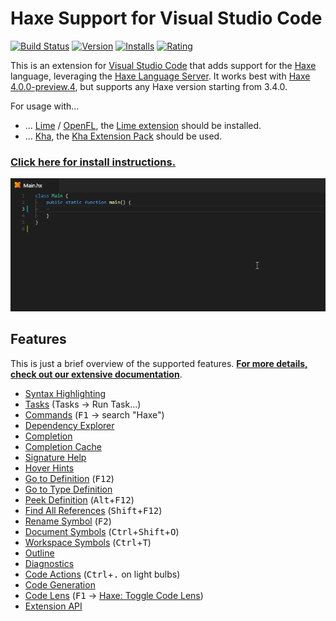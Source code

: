 # Haxe Support for Visual Studio Code

[![Build Status](https://travis-ci.org/vshaxe/vshaxe.svg?branch=master)](https://travis-ci.org/vshaxe/vshaxe) [![Version](https://vsmarketplacebadge.apphb.com/version-short/nadako.vshaxe.svg)](https://marketplace.visualstudio.com/items?itemName=nadako.vshaxe) [![Installs](https://vsmarketplacebadge.apphb.com/installs-short/nadako.vshaxe.svg)](https://marketplace.visualstudio.com/items?itemName=nadako.vshaxe) [![Rating](https://vsmarketplacebadge.apphb.com/rating-short/nadako.vshaxe.svg)](https://marketplace.visualstudio.com/items?itemName=nadako.vshaxe)

This is an extension for [Visual Studio Code](https://code.visualstudio.com) that adds support for the [Haxe](http://haxe.org/) language,
leveraging the [Haxe Language Server](https://github.com/vshaxe/haxe-languageserver). It works best with [Haxe 4.0.0-preview.4](https://haxe.org/download/version/4.0.0-preview.4/), but supports any Haxe version starting from 3.4.0.

For usage with...
- ... [Lime](http://lime.software/) / [OpenFL](http://www.openfl.org/), the [Lime extension](https://marketplace.visualstudio.com/items?itemName=openfl.lime-vscode-extension) should be installed.
- ... [Kha](http://kha.tech/), the [Kha Extension Pack](https://marketplace.visualstudio.com/items?itemName=kodetech.kha-extension-pack) should be used.

### [**Click here for install instructions.**](https://github.com/vshaxe/vshaxe/wiki/Installation)

![demo](images/demo2.gif)

## Features

This is just a brief overview of the supported features. [**For more details, check out our extensive documentation**](https://github.com/vshaxe/vshaxe/wiki).

- [Syntax Highlighting](https://github.com/vshaxe/haxe-TmLanguage)
- [Tasks](https://github.com/vshaxe/vshaxe/wiki/Tasks) (Tasks -> Run Task...)
- [Commands](https://github.com/vshaxe/vshaxe/wiki/Commands) (<kbd>F1</kbd> -> search "Haxe")
- [Dependency Explorer](https://github.com/vshaxe/vshaxe/wiki/Dependency-Explorer)
- [Completion](https://github.com/vshaxe/vshaxe/wiki/Completion)
- [Completion Cache](https://github.com/vshaxe/vshaxe/wiki/Completion-Cache)
- [Signature Help](https://github.com/vshaxe/vshaxe/wiki/Signature-Help)
- [Hover Hints](https://github.com/vshaxe/vshaxe/wiki/Hover-Hints)
- [Go to Definition](https://github.com/vshaxe/vshaxe/wiki/Go-to-Definition) (<kbd>F12</kbd>)
- [Go to Type Definition](https://github.com/vshaxe/vshaxe/wiki/Go-to-Type-Definition)
- [Peek Definition](https://github.com/vshaxe/vshaxe/wiki/Peek-Definition) (<kbd>Alt</kbd>+<kbd>F12</kbd>)
- [Find All References](https://github.com/vshaxe/vshaxe/wiki/Find-All-References) (<kbd>Shift</kbd>+<kbd>F12</kbd>)
- [Rename Symbol](https://github.com/vshaxe/vshaxe/wiki/Rename-Symbol) (<kbd>F2</kbd>)
- [Document Symbols](https://github.com/vshaxe/vshaxe/wiki/Document-Symbols) (<kbd>Ctrl</kbd>+<kbd>Shift</kbd>+<kbd>O</kbd>)
- [Workspace Symbols](https://github.com/vshaxe/vshaxe/wiki/Workspace-Symbols) (<kbd>Ctrl</kbd>+<kbd>T</kbd>)
- [Outline](https://github.com/vshaxe/vshaxe/wiki/Outline)
- [Diagnostics](https://github.com/vshaxe/vshaxe/wiki/Diagnostics)
- [Code Actions](https://github.com/vshaxe/vshaxe/wiki/Code-Actions) (<kbd>Ctrl</kbd>+<kbd>.</kbd> on light bulbs)
- [Code Generation](https://github.com/vshaxe/vshaxe/wiki/Code-Generation)
- [Code Lens](https://github.com/vshaxe/vshaxe/wiki/Code-Lens) (<kbd>F1</kbd> -> [Haxe: Toggle Code Lens](https://github.com/vshaxe/vshaxe/wiki/Commands#haxe-toggle-code-lens))
- [Extension API](https://github.com/vshaxe/vshaxe/wiki/Extension-API)
